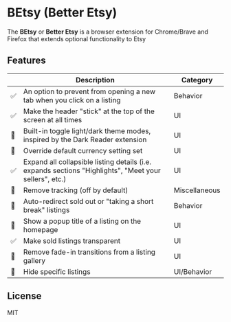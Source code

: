 # BEtsy (Better Etsy)

The **BEtsy** or **Better Etsy** is a browser extension for Chrome/Brave and Firefox that extends optional functionality to Etsy

## Features

|     | Description                                                                                            | Category      |
| --- | ------------------------------------------------------------------------------------------------------ | ------------- |
| ✅  | An option to prevent from opening a new tab when you click on a listing                                | Behavior      |
| ✅  | Make the header "stick" at the top of the screen at all times                                          | UI            |
| 🚧  | Built-in toggle light/dark theme modes, inspired by the Dark Reader extension                          | UI            |
| 🚧  | Override default currency setting set                                                                  | UI            |
| ✅  | Expand all collapsible listing details (i.e. expands sections "Highlights", "Meet your sellers", etc.) | UI            |
| 🚧  | Remove tracking (off by default)                                                                       | Miscellaneous |
| 🚧  | Auto-redirect sold out or "taking a short break" listings                                              | Behavior      |
| 🚧  | Show a popup title of a listing on the homepage                                                        | UI            |
| ✅  | Make sold listings transparent                                                                         | UI            |
| 🚧  | Remove fade-in transitions from a listing gallery                                                      | UI            |
| 🚧  | Hide specific listings                                                                                 | UI/Behavior   |

## License

MIT
